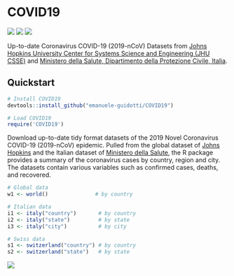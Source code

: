 # COVID19

![](https://www.r-pkg.org/badges/version/COVID19) ![](https://www.r-pkg.org/badges/last-release/COVID19) ![](https://cranlogs.r-pkg.org/badges/grand-total/COVID19)

Up-to-date Coronavirus COVID-19 (2019-nCoV) Datasets from [Johns Hopkins University Center for Systems Science and Engineering (JHU CSSE)](https://github.com/CSSEGISandData/COVID-19) and [Ministero della Salute, Dipartimento della Protezione Civile, Italia](https://github.com/pcm-dpc/COVID-19).

## Quickstart

```R
# Install COVID19
devtools::install_github("emanuele-guidotti/COVID19") 

# Load COVID19
require('COVID19')
```
Download up-to-date tidy format datasets of the 2019 Novel Coronavirus COVID-19 (2019-nCoV) epidemic. Pulled from the global dataset of [Johns Hopkins](https://github.com/CSSEGISandData/COVID-19) and the Italian dataset of [Ministero della Salute](https://github.com/pcm-dpc/COVID-19), the R package provides a summary of the coronavirus cases by country, region and city. The datasets contain various variables such as confirmed cases, deaths, and recovered.

```R
# Global data
w1 <- world()               # by country

# Italian data
i1 <- italy("country")       # by country 
i2 <- italy("state")         # by state 
i3 <- italy("city")          # by city

# Swiss data
s1 <- switzerland("country") # by country
s2 <- switzerland("state")   # by state
```

![](https://storage.guidotti.dev/coronavirus/world/confirmed-total.gif)
